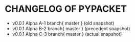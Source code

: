 # CHANGELOG OF PYPACKET

- v0.0.1 Alpha A-1 branch{ master } (old snapshot)
- v0.0.1 Alpha B-2 branch{ master } (precedent snapshot)
- v0.0.1 Alpha C-3 branch{ master } (actual snapshot)